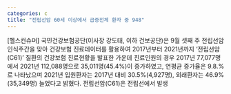 ```yaml
---
categories: c
title: "전립선암 60세 이상에서 급증전체 환자 중 948"
---
```

[헬스컨슈머] 국민건강보험공단(이사장 강도태, 이하 건보공단)은 9월 셋째 주 전립선암 인식주간을 맞아 건강보험 진료데이터를 활용하여 2017년부터 2021년까지 ‘전립선암(C61)’ 질환의 건강보험 진료현황을 발표한 가운데 진료인원의 경우 2017년 77,077명에서 2021년 112,088명으로 35,011명(45.4%)이 증가하였고, 연평균 증가율은 9.8.%로 나타났으며 2021년 입원환자는 2017년 대비 30.5%(4,927명), 외래환자는 46.9% (35,349명) 늘었다고 밝혔다. 전립선암(C61)은 전립선에서 발생